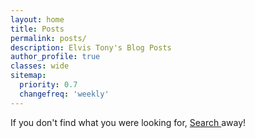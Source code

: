 ```yaml
---
layout: home
title: Posts
permalink: posts/
description: Elvis Tony's Blog Posts
author_profile: true
classes: wide
sitemap:
  priority: 0.7
  changefreq: 'weekly'
---
```

If you don't find what you were looking for, <a href="/search/" class="text--warning"> Search </a> away!
